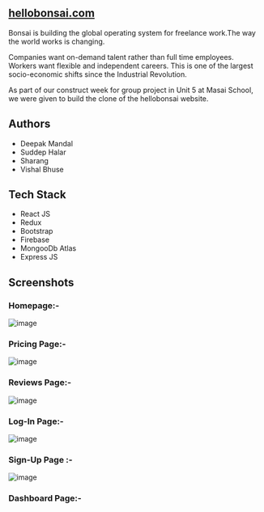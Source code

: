 <h2 class="c13"
      ><a
        class="c1"
        href="https://www.google.com/url?q=https://modesens.com/&amp;sa=D&amp;source=editors&amp;ust=1660663181089868&amp;usg=AOvVaw3-3C8pDruqKXHFHuO5Pj5k"
        >hellobonsai.com</a
      ></h2
    >


Bonsai is building the global operating system for freelance work.The way the world works is changing.

Companies want on-demand talent rather than full time employees. Workers want flexible and independent careers. This is one of the largest socio-economic shifts since the Industrial Revolution.

As part of our construct week for group project in Unit 5 at Masai School, we were given to build the clone of the hellobonsai website.

## Authors

- Deepak Mandal 
- Suddep Halar
- Sharang
- Vishal Bhuse


## Tech Stack

- React JS
- Redux
- Bootstrap
- Firebase
- MongooDb Atlas
- Express JS

## Screenshots
### Homepage:-
![image](https://user-images.githubusercontent.com/101569259/187063414-130207ca-bd9c-413b-9b66-63f020dc7d01.png)

### Pricing Page:-
![image](https://user-images.githubusercontent.com/101569259/187063583-afcd749b-a112-400c-8ef3-7d873d9839c4.png)

### Reviews Page:-
![image](https://user-images.githubusercontent.com/101569259/187063620-e1eb56a4-73ad-4b56-936e-0f8e288b282a.png)


### Log-In Page:-
![image](https://user-images.githubusercontent.com/101569259/187063493-8ed5b1e0-12d8-4f64-816a-94c92e11fd20.png)

### Sign-Up Page :-
![image](https://user-images.githubusercontent.com/101569259/187063531-a2fe4f50-429b-4fd3-a24e-56c1adef6918.png)

### Dashboard Page:-

